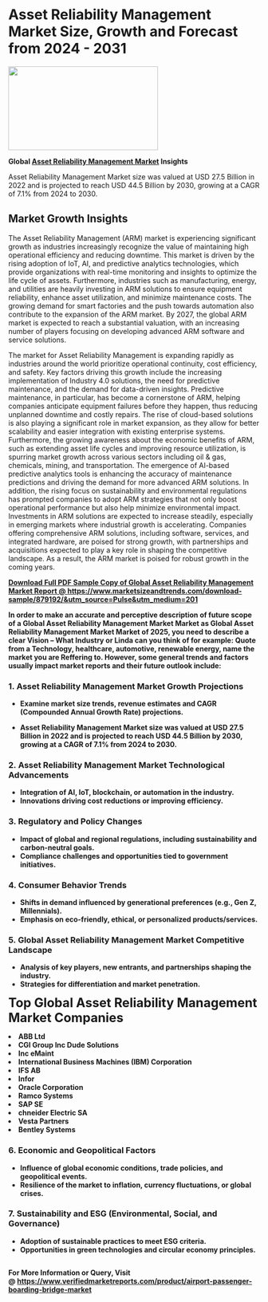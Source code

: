 <H1>Asset Reliability Management Market Size, Growth and Forecast from 2024 - 2031</H1><img class="aligncenter size-medium wp-image-584254" src="https://thirdeyenews.in/wp-content/uploads/2024/09/Global-Market-Research-300x168.jpeg" alt="" width="300" height="168" /><p><strong>Global&nbsp;<a href="https://www.marketsizeandtrends.com/download-sample/879192/&amp;utm_source=Pulse&amp;utm_medium=201">Asset Reliability Management Market</a> Insights</strong></p><p>Asset Reliability Management Market size was valued at USD 27.5 Billion in 2022 and is projected to reach USD 44.5 Billion by 2030, growing at a CAGR of 7.1% from 2024 to 2030.</p><p><h2>Market Growth Insights</h2> <p>The Asset Reliability Management (ARM) market is experiencing significant growth as industries increasingly recognize the value of maintaining high operational efficiency and reducing downtime. This market is driven by the rising adoption of IoT, AI, and predictive analytics technologies, which provide organizations with real-time monitoring and insights to optimize the life cycle of assets. Furthermore, industries such as manufacturing, energy, and utilities are heavily investing in ARM solutions to ensure equipment reliability, enhance asset utilization, and minimize maintenance costs. The growing demand for smart factories and the push towards automation also contribute to the expansion of the ARM market. By 2027, the global ARM market is expected to reach a substantial valuation, with an increasing number of players focusing on developing advanced ARM software and service solutions.</p> <p><strong><a href="sample_download_link_here"></a></strong></p> <p>The market for Asset Reliability Management is expanding rapidly as industries around the world prioritize operational continuity, cost efficiency, and safety. Key factors driving this growth include the increasing implementation of Industry 4.0 solutions, the need for predictive maintenance, and the demand for data-driven insights. Predictive maintenance, in particular, has become a cornerstone of ARM, helping companies anticipate equipment failures before they happen, thus reducing unplanned downtime and costly repairs. The rise of cloud-based solutions is also playing a significant role in market expansion, as they allow for better scalability and easier integration with existing enterprise systems. Furthermore, the growing awareness about the economic benefits of ARM, such as extending asset life cycles and improving resource utilization, is spurring market growth across various sectors including oil & gas, chemicals, mining, and transportation. The emergence of AI-based predictive analytics tools is enhancing the accuracy of maintenance predictions and driving the demand for more advanced ARM solutions. In addition, the rising focus on sustainability and environmental regulations has prompted companies to adopt ARM strategies that not only boost operational performance but also help minimize environmental impact. Investments in ARM solutions are expected to increase steadily, especially in emerging markets where industrial growth is accelerating. Companies offering comprehensive ARM solutions, including software, services, and integrated hardware, are poised for strong growth, with partnerships and acquisitions expected to play a key role in shaping the competitive landscape. As a result, the ARM market is poised for robust growth in the coming years.</p> <p><strong><a href="get_more_link_here"></p><p><span class=""><strong>Download Full PDF Sample Copy of Global Asset Reliability Management Market Report</strong> @ <a href="https://www.marketsizeandtrends.com/download-sample/879192/&amp;utm_source=Pulse&amp;utm_medium=201" target="_blank">https://www.marketsizeandtrends.com/download-sample/879192/&amp;utm_source=Pulse&amp;utm_medium=201</a></span></p><p>In order to make an accurate and perceptive description of future scope of a Global&nbsp;Asset Reliability Management Market Market as Global&nbsp;Asset Reliability Management Market Market of 2025, you need to describe a clear Vision &ndash; What Industry or Linda can you think of for example: Quote from a Technology, healthcare, automotive, renewable energy, name the market you are Reffering to. However, some general trends and factors usually impact market reports and their future outlook include:</p><h3>1.&nbsp;<strong>Asset Reliability Management Market Growth Projections</strong></h3><ul><li>Examine market size trends, revenue estimates and CAGR (Compounded Annual Growth Rate) projections.</li><li><p>Asset Reliability Management Market size was valued at USD 27.5 Billion in 2022 and is projected to reach USD 44.5 Billion by 2030, growing at a CAGR of 7.1% from 2024 to 2030.</p></li></ul><h3>2.&nbsp;<strong>Asset Reliability Management Market Technological Advancements</strong></h3><ul><li>Integration of AI, IoT, blockchain, or automation in the industry.</li><li>Innovations driving cost reductions or improving efficiency.</li></ul><h3>3.&nbsp;<strong>Regulatory and Policy Changes</strong></h3><ul><li>Impact of global and regional regulations, including sustainability and carbon-neutral goals.</li><li>Compliance challenges and opportunities tied to government initiatives.</li></ul><h3>4.&nbsp;<strong>Consumer Behavior Trends</strong></h3><ul><li>Shifts in demand influenced by generational preferences (e.g., Gen Z, Millennials).</li><li>Emphasis on eco-friendly, ethical, or personalized products/services.</li></ul><h3>5.&nbsp;<strong>Global Asset Reliability Management Market Competitive Landscape</strong></h3><ul><li>Analysis of key players, new entrants, and partnerships shaping the industry.</li><li>Strategies for differentiation and market penetration.</li></ul><p data-pm-slice="1 1 []"><span style="color: inherit; font-family: inherit; font-size: 25px;">Top Global Asset Reliability Management Market Companies</span></p><div class="" data-test-id=""><p><li>ABB Ltd</li><li> CGI Group Inc Dude Solutions</li><li> Inc eMaint</li><li> International Business Machines (IBM) Corporation</li><li> IFS AB</li><li> Infor</li><li> Oracle Corporation</li><li> Ramco Systems</li><li> SAP SE</li><li> chneider Electric SA</li><li> Vesta Partners</li><li> Bentley Systems</li></p></div><h3>6.&nbsp;<strong>Economic and Geopolitical Factors</strong></h3><ul><li>Influence of global economic conditions, trade policies, and geopolitical events.</li><li>Resilience of the market to inflation, currency fluctuations, or global crises.</li></ul><h3>7.&nbsp;<strong>Sustainability and ESG (Environmental, Social, and Governance)</strong></h3><ul><li>Adoption of sustainable practices to meet ESG criteria.</li><li>Opportunities in green technologies and circular economy principles.</li></ul><h2><strong style="font-size: 14px;">For More Information or Query, Visit @&nbsp;</strong><a style="background-color: #ffffff; font-size: 14px;" href="https://www.marketsizeandtrends.com/report/asset-reliability-management-market/" target="_blank">https://www.verifiedmarketreports.com/product/airport-passenger-boarding-bridge-market</a></h2>
